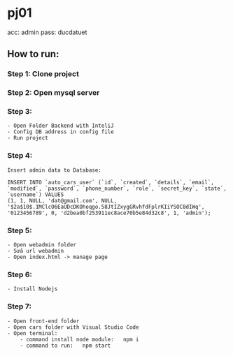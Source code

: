 # pj01
acc: admin
pass: ducdatuet

## How to run:

### Step 1: Clone project

### Step 2: Open mysql server
### Step 3:
	- Open Folder Backend with InteliJ
	- Config DB address in config file
	- Run project
### Step 4:
	Insert admin data to Database:

	INSERT INTO `auto_cars_user` (`id`, `created`, `details`, `email`, `modified`, `password`, `phone_number`, `role`, `secret_key`, `state`, `username`) VALUES
	(1, 1, NULL, 'dat@gmail.com', NULL, '$2a$10$.1MClcO6EaUDcDKOhoqgo.58JtIZxygGRvhfdFplrKIiYSOC8dIWq', '0123456789', 0, 'd2bea0bf253911ec8ace70b5e84d32c8', 1, 'admin');

### Step 5:
	- Open webadmin folder
	- Sửa url webadmin
	- Open index.html -> manage page
### Step 6: 
	- Install Nodejs
### Step 7:
	- Open front-end folder
	- Open cars folder with Visual Studio Code
	- Open terminal:
		- command install node module:   npm i
		- command to run:   npm start
